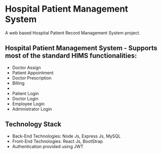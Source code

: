 # Hospital Patient Management System
A web based Hospital Patient Record Management System project.

## Hospital Patient Management System - Supports most of the standard HIMS functionalities:
* Doctor Assign 
* Patient Appointment 
* Doctor Prescription
* Billing
* 
* Patient Login
* Doctor Login
* Employee Login
* Administrator Login

## Technology Stack
* Back-End Technologies: Node Js, Express Js, MySQL
* Front-End Technologies: React Js, BootStrap
* Authentication provided using JWT

